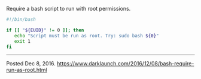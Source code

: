 Require a bash script to run with root permissions.

```sh
#!/bin/bash

if [[ "${EUID}" != 0 ]]; then
   echo "Script must be run as root. Try: sudo bash ${0}"
   exit 1
fi
```

---


Posted Dec 8, 2016.
https://www.darklaunch.com/2016/12/08/bash-require-run-as-root.html